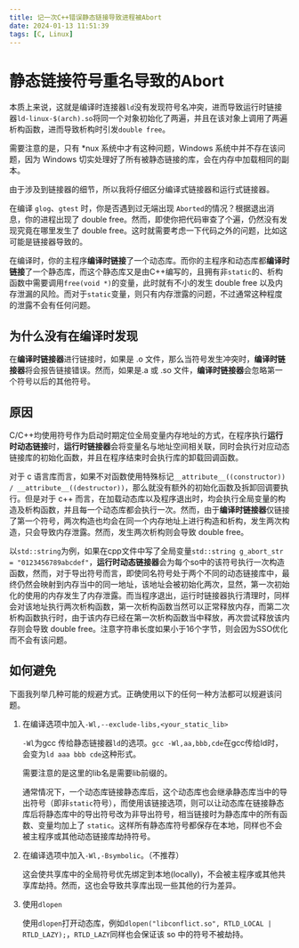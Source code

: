 ```yaml
---
title: 记一次C++错误静态链接导致进程被Abort
date: 2024-01-13 11:51:39
tags: [C, Linux]
---
```


# 静态链接符号重名导致的Abort

本质上来说，这就是编译时连接器`ld`没有发现符号名冲突，进而导致运行时链接器`ld-linux-$(arch).so`将同一个对象初始化了两遍，并且在该对象上调用了两遍析构函数，进而导致析构时引发`double free`。

需要注意的是，只有 *nux 系统中才有这种问题，Windows 系统中并不存在该问题，因为 Windows 切实处理好了所有被静态链接的库，会在内存中加载相同的副本。

由于涉及到链接器的细节，所以我将仔细区分编译式链接器和运行式链接器。

在编译 `glog`、`gtest` 时，你是否遇到过无端出现 `Aborted`的情况？根据退出消息，你的进程出现了 double free。然而，即使你把代码审查了个遍，仍然没有发现究竟在哪里发生了 double free。这时就需要考虑一下代码之外的问题，比如这可能是链接器导致的。

在编译时，你的主程序**编译时链接**了一个动态库。而你的主程序和动态库都**编译时链接**了一个静态库，而这个静态库又是由C++编写的，且拥有非`static`的、析构函数中需要调用`free(void *)`的变量，此时就有不小的发生 double free 以及内存泄漏的风险。而对于`static`变量，则只有内存泄露的问题，不过通常这种程度的泄露不会有任何问题。

## 为什么没有在编译时发现

在**编译时链接器**进行链接时，如果是 .o 文件，那么当符号发生冲突时，**编译时链接器**将会报告链接错误。然而，如果是.a 或 .so 文件，**编译时链接器**会忽略第一个符号以后的其他符号。

## 原因

C/C++均使用符号作为启动时期定位全局变量内存地址的方式，在程序执行**运行时动态链接**时，**运行时链接器**会将变量名与地址空间相关联，同时会执行对应动态链接库的初始化函数，并且在程序结束时会执行库的卸载回调函数。

对于 c 语言库而言，如果不对函数使用特殊标记`__attribute__((constructor)) / __attribute__((destructor))`，那么就没有额外的初始化函数及拆卸回调要执行。但是对于 c++ 而言，在加载动态库以及程序退出时，均会执行全局变量的构造及析构函数，并且每一个动态库都会执行一次。然而，由于**编译时链接器**仅链接了第一个符号，两次构造也均会在同一个内存地址上进行构造和析构，发生两次构造，只会导致内存泄露。然而，发生两次析构则会导致 double free。

以`std::string`为例，如果在cpp文件中写了全局变量`std::string g_abort_str = "0123456789abcdef"`，**运行时动态链接器**会为每个so中的该符号执行一次构造函数，然而，对于导出符号而言，即使同名符号处于两个不同的动态链接库中，最终仍然会映射到内存当中的同一地址，该地址会被初始化两次，显然，第一次初始化的使用的内存发生了内存泄露。而当程序退出，运行时链接器执行清理时，同样会对该地址执行两次析构函数，第一次析构函数当然可以正常释放内存，而第二次析构函数执行时，由于该内存已经在第一次析构函数当中释放，再次尝试释放该内存则会导致 double free。注意字符串长度如果小于16个字节，则会因为SSO优化而不会有该问题。

## 如何避免

下面我列举几种可能的规避方式。正确使用以下的任何一种方法都可以规避该问题。

1. 在编译选项中加入`-Wl,--exclude-libs,<your_static_lib>`

   `-Wl`为gcc 传给静态链接器`ld`的选项。`gcc -Wl,aa,bbb,cde`在gcc传给ld时，会变为`ld aaa bbb cde`这种形式。

   需要注意的是这里的lib名是需要lib前缀的。

   通常情况下，一个动态库链接静态库后，这个动态库也会继承静态库当中的导出符号（即非`static`符号），而使用该链接选项，则可以让动态库在链接静态库后将静态库中的导出符号改为非导出符号，相当链接时为静态库中的所有函数、变量均加上了 `static`。这样所有静态库符号都保存在本地，同样也不会被主程序或其他动态链接库劫持符号。

2. 在编译选项中加入`-Wl,-Bsymbolic`。（不推荐）

   这会使共享库中的全局符号优先绑定到本地(locally)，不会被主程序或其他共享库劫持。然而，这也会导致共享库出现一些其他的行为差异。

3. 使用`dlopen`

   使用`dlopen`打开动态库，例如`dlopen("libconflict.so", RTLD_LOCAL | RTLD_LAZY);`，`RTLD_LAZY`同样也会保证该 so 中的符号不被劫持。



